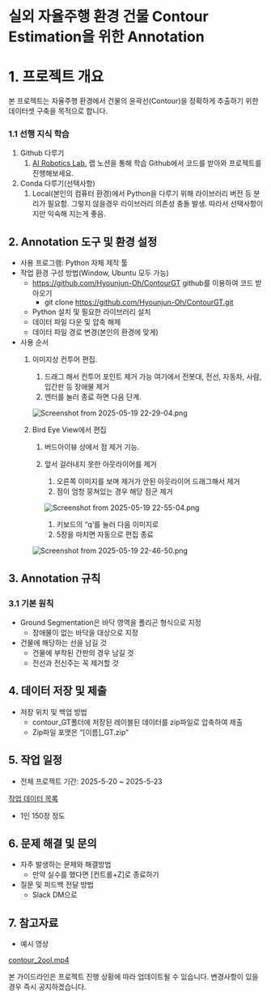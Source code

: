 # 실외 자율주행 환경 건물 Contour Estimation을 위한 Annotation

# 1. 프로젝트 개요

본 프로젝트는 자율주행 환경에서 건물의 윤곽선(Contour)을 정확하게 추출하기 위한 데이터셋 구축을 목적으로 합니다.

### 1.1 선행 지식 학습

1. Github 다루기
    1. [AI Robotics Lab.](https://www.notion.so/AI-Robotics-Lab-446c061b17c24511bcda9b9552c9fa10?pvs=21) 랩 노션을 통해 학습
    Github에서 코드를 받아와 프로젝트를 진행해보세요.
2. Conda 다루기(선택사항)
    1. Local(본인의 컴퓨터 환경)에서 Python을 다루기 위해 라이브러리 버전 등 분리가 필요함.
    그렇지 않을경우 라이브러리 의존성 충돌 발생.
    따라서 선택사항이지만 익숙해 지는게 좋음.

## 2. Annotation 도구 및 환경 설정

- 사용 프로그램: Python 자체 제작 툴
- 작업 환경 구성 방법(Window, Ubuntu 모두 가능)
    - https://github.com/Hyounjun-Oh/ContourGT github를 이용하여 코드 받아오기
        - git clone https://github.com/Hyounjun-Oh/ContourGT.git
    - Python 설치 및 필요한 라이브러리 설치
    - 데이터 파일 다운 및 압축 해제
    - 데이터 파일 경로 변경(본인의 환경에 맞게)
- 사용 순서
    1. 이미지상 컨투어 편집.
        1. 드래그 해서 컨투어 포인트 제거 가능
        여기에서 전봇대, 전선, 자동차, 사람, 입간판 등 장애물 제거
        2. 엔터를 눌러 종료 하면 다음 단계.
        
        ![Screenshot from 2025-05-19 22-29-04.png](attachment:9690687b-191f-465f-a78e-037bcfcdfe69:Screenshot_from_2025-05-19_22-29-04.png)
        
    2. Bird Eye View에서 편집
        1. 버드아이뷰 상에서 점 제거 기능.
        2. 앞서 걸러내지 못한 아웃라이어를 제거
            1. 오른쪽 이미지를 보며 제거가 안된 아웃라이어 드래그해서 제거
            2. 점이 엄청 뭉쳐있는 경우 해당 점군 제거
            
            ![Screenshot from 2025-05-19 22-55-04.png](attachment:a261d2a0-4096-4d17-8f87-fbd45bf0d9ff:Screenshot_from_2025-05-19_22-55-04.png)
            
            1. 키보드의 “q’를 눌러 다음 이미지로
            2. 5장을 마치면 자동으로 편집 종료
        
        ![Screenshot from 2025-05-19 22-46-50.png](attachment:a40de3a3-13d0-448c-8832-6405d611c8f7:Screenshot_from_2025-05-19_22-46-50.png)
        

## 3. Annotation 규칙

### 3.1 기본 원칙

- Ground Segmentation은 바닥 영역을 폴리곤 형식으로 지정
    - 장애물이 없는 바닥을 대상으로 지정
- 건물에 해당하는 선을 남길 것
    - 건물에 부착된 간판의 경우 남길 것
    - 전선과 전신주는 꼭 제거할 것

## 4. 데이터 저장 및 제출

- 저장 위치 및 백업 방법
    - contour_GT폴더에 저장된 레이블된 데이터를 zip파일로 압축하여 제출
    - Zip파일 포맷은 “[이름]_GT.zip”

## 5. 작업 일정

- 전체 프로젝트 기간: 2025-5-20 ~ 2025-5-23

[작업 데이터 목록](https://www.notion.so/1f917009c6398045b6ccd584006a72f9?pvs=21)

- 1인 150장 정도

## 6. 문제 해결 및 문의

- 자주 발생하는 문제와 해결방법
    - 만약 실수를 했다면 [컨트롤+Z]로 종료하기
- 질문 및 피드백 전달 방법
    - Slack DM으로

## 7. 참고자료

- 예시 영상

[contour_2ool.mp4](attachment:b1d3c547-e259-4d93-91f6-ee1472dc1ff7:contour_2ool.mp4)

<aside>
본 가이드라인은 프로젝트 진행 상황에 따라 업데이트될 수 있습니다. 변경사항이 있을 경우 즉시 공지하겠습니다.

</aside>
